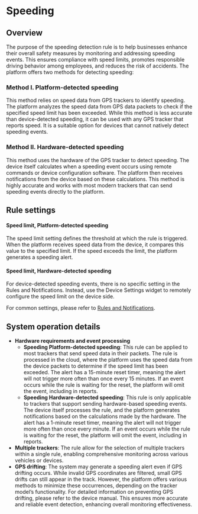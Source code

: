 # Speeding

## Overview

The purpose of the speeding detection rule is to help businesses enhance their overall safety measures by monitoring and addressing speeding events. This ensures compliance with speed limits, promotes responsible driving behavior among employees, and reduces the risk of accidents. The platform offers two methods for detecting speeding:

### Method I. Platform-detected speeding

This method relies on speed data from GPS trackers to identify speeding. The platform analyzes the speed data from GPS data packets to check if the specified speed limit has been exceeded. While this method is less accurate than device-detected speeding, it can be used with any GPS tracker that reports speed. It is a suitable option for devices that cannot natively detect speeding events.

### Method II. Hardware-detected speeding

This method uses the hardware of the GPS tracker to detect speeding. The device itself calculates when a speeding event occurs using remote commands or device configuration software. The platform then receives notifications from the device based on these calculations. This method is highly accurate and works with most modern trackers that can send speeding events directly to the platform.

## Rule settings

#### Speed limit, Platform-detected speeding

The speed limit setting defines the threshold at which the rule is triggered. When the platform receives speed data from the device, it compares this value to the specified limit. If the speed exceeds the limit, the platform generates a speeding alert.

#### Speed limit, Hardware-detected speeding

For device-detected speeding events, there is no specific setting in the Rules and Notifications. Instead, use the Device Settings widget to remotely configure the speed limit on the device side.

For common settings, please refer to [Rules and Notifications](../).

## System operation details

* **Hardware requirements and event processing**
  * **Speeding Platform-detected speeding**: This rule can be applied to most trackers that send speed data in their packets. The rule is processed in the cloud, where the platform uses the speed data from the device packets to determine if the speed limit has been exceeded. The alert has a 15-minute reset timer, meaning the alert will not trigger more often than once every 15 minutes. If an event occurs while the rule is waiting for the reset, the platform will omit the event, including in reports.
  * **Speeding Hardware-detected speeding**: This rule is only applicable to trackers that support sending hardware-based speeding events. The device itself processes the rule, and the platform generates notifications based on the calculations made by the hardware. The alert has a 1-minute reset timer, meaning the alert will not trigger more often than once every minute. If an event occurs while the rule is waiting for the reset, the platform will omit the event, including in reports.
* **Multiple trackers**: The rule allow for the selection of multiple trackers within a single rule, enabling comprehensive monitoring across various vehicles or devices.
* **GPS drifting**: The system may generate a speeding alert even if GPS drifting occurs. While invalid GPS coordinates are filtered, small GPS drifts can still appear in the track. However, the platform offers various methods to minimize these occurrences, depending on the tracker model’s functionality. For detailed information on preventing GPS drifting, please refer to the device manual. This ensures more accurate and reliable event detection, enhancing overall monitoring effectiveness.
